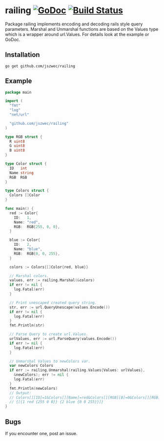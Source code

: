 railing [![GoDoc](https://godoc.org/github.com/jszwec/railing?status.svg)](http://godoc.org/github.com/jszwec/railing) [![Build Status](https://travis-ci.org/jszwec/railing.svg?branch=master)](https://travis-ci.org/jszwec/railing)
============

Package railing implements encoding and decoding rails style query parameters.
Marshal and Unmarshal functions are based on the Values type which is a wrapper
around url.Values. For details look at the example or GoDoc.

Installation
------------

    go get github.com/jszwec/railing


Example
-----

```go
package main

import (
  "fmt"
  "log"
  "net/url"

  "github.com/jszwec/railing"
)

type RGB struct {
  R uint8
  G uint8
  B uint8
}

type Color struct {
  ID   int
  Name string
  RGB  RGB
}

type Colors struct {
  Colors []Color
}

func main() {
  red := Color{
    ID:   1,
    Name: "red",
    RGB:  RGB{255, 0, 0},
  }

  blue := Color{
    ID:   2,
    Name: "blue",
    RGB:  RGB{0, 0, 255},
  }

  colors := Colors{[]Color{red, blue}}

  // Marshal colors.
  values, err := railing.Marshal(&colors)
  if err != nil {
    log.Fatal(err)
  }

  // Print unescaped created query string.
  str, err := url.QueryUnescape(values.Encode())
  if err != nil {
    log.Fatal(err)
  }
  fmt.Println(str)

  // Parse Query to create url.Values.
  urlValues, err := url.ParseQuery(values.Encode())
  if err != nil {
    log.Fatal(err)
  }

  // Unmarshal Values to newColors var.
  var newColors Colors
  if err := railing.Unmarshal(railing.Values{Values: urlValues},
    &newColors); err != nil {
    log.Fatal(err)
  }
  fmt.Println(newColors)
  // Output:
  // Colors[][ID]=1&Colors[][Name]=red&Colors[][RGB][B]=0&Colors[][RGB][G]=0&Colors[][RGB][R]=255&Colors[][ID]=2&Colors[][Name]=blue&Colors[][RGB][B]=255&Colors[][RGB][G]=0&Colors[][RGB][R]=0
  // {[{1 red {255 0 0}} {2 blue {0 0 255}}]}
}
```

Bugs
-----

If you encounter one, post an issue.

